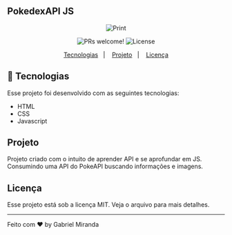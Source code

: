 ## PokedexAPI JS

<p align="center">
    <img src = "https://user-images.githubusercontent.com/57048555/132374241-bed94c4d-6e7b-4ba2-9a1b-71005b783b7b.jpeg" alt="Print">
</p>



<p align="center">
 <img src="https://img.shields.io/static/v1?label=PRs&message=welcome&color=49AA26&labelColor=000000" alt="PRs welcome!" />

  <img alt="License" src="https://img.shields.io/static/v1?label=license&message=MIT&color=49AA26&labelColor=000000">
</p>

<p align="center">
  <a href="#-tecnologias">Tecnologias</a>&nbsp;&nbsp;&nbsp;|&nbsp;&nbsp;&nbsp;
  <a href="#-projeto">Projeto</a>&nbsp;&nbsp;&nbsp;|&nbsp;&nbsp;&nbsp;
  <a href="#memo-licença">Licença</a>
</p>

## 🚀 Tecnologias

Esse projeto foi desenvolvido com as seguintes tecnologias:

- HTML
- CSS
- Javascript

## Projeto

Projeto criado com o intuito de aprender API e se aprofundar em JS. Consumindo uma API do PokeAPI buscando informações e imagens.

## Licença

Esse projeto está sob a licença MIT. Veja o arquivo para mais detalhes.

---

Feito com ♥ by Gabriel Miranda